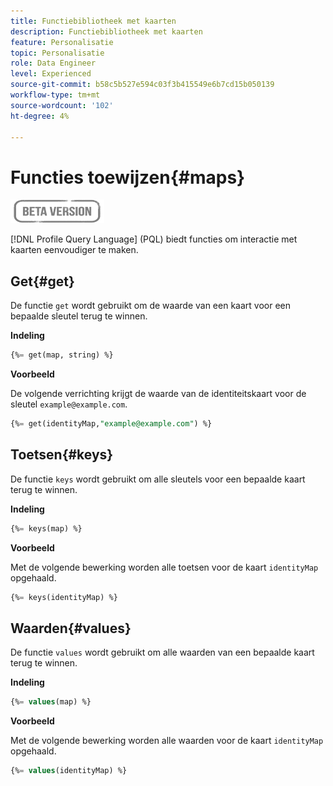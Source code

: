 ```yaml
---
title: Functiebibliotheek met kaarten
description: Functiebibliotheek met kaarten
feature: Personalisatie
topic: Personalisatie
role: Data Engineer
level: Experienced
source-git-commit: b58c5b527e594c03f3b415549e6b7cd15b050139
workflow-type: tm+mt
source-wordcount: '102'
ht-degree: 4%

---
```


# Functies toewijzen{#maps}

![](../../assets/do-not-localize/badge.png)

[!DNL Profile Query Language] (PQL) biedt functies om interactie met kaarten eenvoudiger te maken.

## Get{#get}

De functie `get` wordt gebruikt om de waarde van een kaart voor een bepaalde sleutel terug te winnen.

**Indeling**

```sql
{%= get(map, string) %}
```

**Voorbeeld**

De volgende verrichting krijgt de waarde van de identiteitskaart voor de sleutel `example@example.com`.

```sql
{%= get(identityMap,"example@example.com") %}
```

## Toetsen{#keys}

De functie `keys` wordt gebruikt om alle sleutels voor een bepaalde kaart terug te winnen.

**Indeling**

```sql
{%= keys(map) %}
```

**Voorbeeld**

Met de volgende bewerking worden alle toetsen voor de kaart `identityMap` opgehaald.

```sql
{%= keys(identityMap) %}
```

## Waarden{#values}

De functie `values` wordt gebruikt om alle waarden van een bepaalde kaart terug te winnen.

**Indeling**

```sql
{%= values(map) %}
```

**Voorbeeld**

Met de volgende bewerking worden alle waarden voor de kaart `identityMap` opgehaald.

```sql
{%= values(identityMap) %}
```
